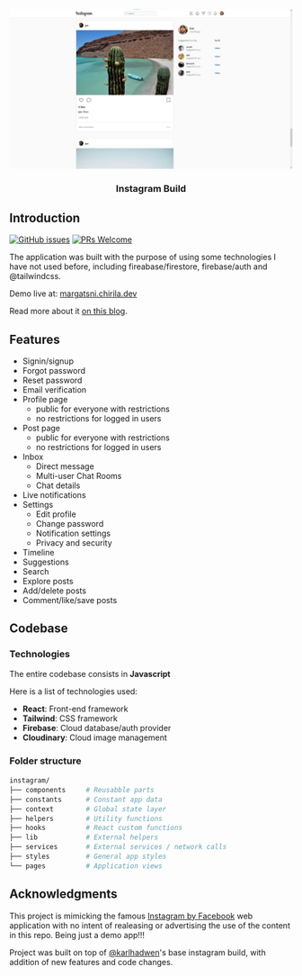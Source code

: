 <div align="center">

[![Reddit-Client](./public/images/preview.jpg)](https://github.com/Kerosz/instagram-build)

### Instagram Build

</div>

## Introduction

[![GitHub issues](https://img.shields.io/github/issues/Kerosz/instagram-build?style=flat-square)](https://github.com/Kerosz/instagram-build/issues)
[![PRs Welcome](https://img.shields.io/badge/PRs-welcome-brightgreen?style=flat-square)](http://chirila.dev)

The application was built with the purpose of using some technologies I have not used before, including fireabase/firestore, firebase/auth and @tailwindcss.

Demo live at: [margatsni.chirila.dev](https://margatsni.chirila.dev)

Read more about it [on this blog](https://www.chirila.dev/writing/margatsni).

## Features

- Signin/signup
- Forgot password
- Reset password
- Email verification
- Profile page
  - public for everyone with restrictions
  - no restrictions for logged in users
- Post page
  - public for everyone with restrictions
  - no restrictions for logged in users
- Inbox
  - Direct message
  - Multi-user Chat Rooms
  - Chat details
- Live notifications
- Settings
  - Edit profile
  - Change password
  - Notification settings
  - Privacy and security
- Timeline
- Suggestions
- Search
- Explore posts
- Add/delete posts
- Comment/like/save posts

## Codebase

### Technologies

The entire codebase consists in **Javascript**

Here is a list of technologies used:

- **React**: Front-end framework
- **Tailwind**: CSS framework
- **Firebase**: Cloud database/auth provider
- **Cloudinary**: Cloud image management

### Folder structure

```sh
instagram/
├── components     # Reusabble parts
├── constants      # Constant app data
├── context        # Global state layer
├── helpers        # Utility functions
├── hooks          # React custom functions
├── lib            # External helpers
├── services       # External services / network calls
├── styles         # General app styles
└── pages          # Application views
```

## Acknowledgments

This project is mimicking the famous [Instagram by Facebook](https://www.instagram.com/) web application with no intent of realeasing or advertising the use of the content in this repo. Being just a demo app!!!

Project was built on top of [@karlhadwen](https://github.com/karlhadwen)'s base instagram build, with addition of new features and code changes.
